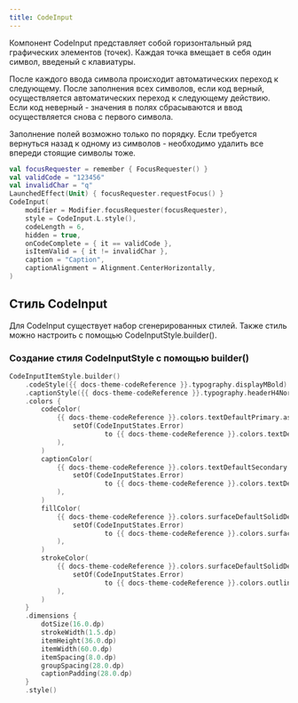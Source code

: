 ```yaml
---
title: CodeInput
---
```

Компонент CodeInput представляет собой горизонтальный ряд графических элементов (точек). Каждая точка вмещает в себя один символ, введеный с клавиатуры.

После каждого ввода символа происходит автоматических переход к следующему. 
После заполнения всех символов, если код верный, осуществляется автоматических переход к следующему действию. 
Если код неверный - значения в полях сбрасываются и ввод осуществляется снова с первого символа.

Заполнение полей возможно только по порядку. Если требуется вернуться назад к одному из символов - необходимо удалить все впереди стоящие символы тоже.

```kotlin
val focusRequester = remember { FocusRequester() }
val validCode = "123456"
val invalidChar = "q"
LaunchedEffect(Unit) { focusRequester.requestFocus() }
CodeInput(
    modifier = Modifier.focusRequester(focusRequester),
    style = CodeInput.L.style(),
    codeLength = 6,
    hidden = true,
    onCodeComplete = { it == validCode },
    isItemValid = { it != invalidChar },
    caption = "Caption",
    captionAlignment = Alignment.CenterHorizontally,
)
```

## Стиль CodeInput

Для CodeInput существует набор сгенерированных стилей. 
Также стиль можно настроить с помощью CodeInputStyle.builder().

### Создание стиля CodeInputStyle с помощью builder()

```kotlin
CodeInputItemStyle.builder()
    .codeStyle({{ docs-theme-codeReference }}.typography.displayMBold)
    .captionStyle({{ docs-theme-codeReference }}.typography.headerH4Normal)
    .colors {
        codeColor(
            {{ docs-theme-codeReference }}.colors.textDefaultPrimary.asStatefulValue(
                setOf(CodeInputStates.Error)
                        to {{ docs-theme-codeReference }}.colors.textDefaultNegative,
            ),
        )
        captionColor(
            {{ docs-theme-codeReference }}.colors.textDefaultSecondary.asStatefulValue(
                setOf(CodeInputStates.Error)
                        to {{ docs-theme-codeReference }}.colors.textDefaultNegative,
            ),
        )
        fillColor(
            {{ docs-theme-codeReference }}.colors.surfaceDefaultSolidDefault.asStatefulValue(
                setOf(CodeInputStates.Error)
                        to {{ docs-theme-codeReference }}.colors.surfaceDefaultNegative,
            ),
        )
        strokeColor(
            {{ docs-theme-codeReference }}.colors.surfaceDefaultSolidDefault.asStatefulValue(
                setOf(CodeInputStates.Error)
                        to {{ docs-theme-codeReference }}.colors.outlineDefaultNegative,
            ),
        )
    }
    .dimensions {
        dotSize(16.0.dp)
        strokeWidth(1.5.dp)
        itemHeight(36.0.dp)
        itemWidth(60.0.dp)
        itemSpacing(8.0.dp)
        groupSpacing(28.0.dp)
        captionPadding(28.0.dp)
    }
    .style()
```
